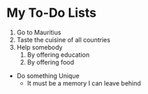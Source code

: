 # My To-Do Lists
1. Go to Mauritius
2. Taste the cuisine of all countries
3. Help somebody
   1. By offering education
   2. By offering food
* Do something Unique
   - It must be a memory I can leave behind

